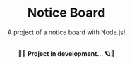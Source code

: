 <div align="center">
<h1> Notice Board </h1>
A project of a notice board with Node.js!
</div>
<br>
<p align="center"><strong>🚀🚧 Project in development... 🪐🚧</strong></p>